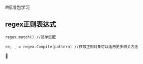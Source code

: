 #标准包学习
## regex正则表达式
    regex.match() //简单匹配

    re, _ = regex.Compile(pattern) //获取正则对象可以适用更多相关方法

